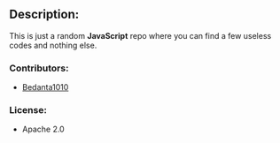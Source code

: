 ## Description:
This is just a random **JavaScript** repo where you can find a few useless codes and nothing else.

### Contributors:
- <a href="https://github.com/Bedanta1010">Bedanta1010</a>

### License:
- Apache 2.0